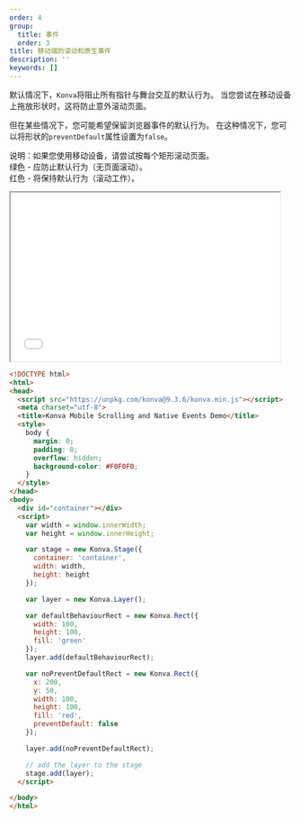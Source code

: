 ```yaml
---
order: 4
group:
  title: 事件
  order: 3
title: 移动端的滚动和原生事件
description: ''
keywords: []
---
```

默认情况下，`Konva`将阻止所有指针与舞台交互的默认行为。
当您尝试在移动设备上拖放形状时，这将防止意外滚动页面。  

但在某些情况下，您可能希望保留浏览器事件的默认行为。 在这种情况下，您可以将形状的`preventDefault`属性设置为`false`。   


说明：如果您使用移动设备，请尝试按每个矩形滚动页面。  
绿色 - 应防止默认行为（无页面滚动）。  
红色 - 将保持默认行为（滚动工作）。  

<iframe src="/downloads/code/events/Mobile_Scrolling.html" style="width: 50vw;height:300px;"></iframe>


```html
<!DOCTYPE html>
<html>
<head>
  <script src="https://unpkg.com/konva@9.3.6/konva.min.js"></script>
  <meta charset="utf-8">
  <title>Konva Mobile Scrolling and Native Events Demo</title>
  <style>
    body {
      margin: 0;
      padding: 0;
      overflow: hidden;
      background-color: #F0F0F0;
    }
  </style>
</head>
<body>
  <div id="container"></div>
  <script>
    var width = window.innerWidth;
    var height = window.innerHeight;

    var stage = new Konva.Stage({
      container: 'container',
      width: width,
      height: height
    });

    var layer = new Konva.Layer();

    var defaultBehaviourRect = new Konva.Rect({
      width: 100,
      height: 100,
      fill: 'green'
    });
    layer.add(defaultBehaviourRect);

    var noPreventDefaultRect = new Konva.Rect({
      x: 200,
      y: 50,
      width: 100,
      height: 100,
      fill: 'red',
      preventDefault: false
    });

    layer.add(noPreventDefaultRect);

    // add the layer to the stage
    stage.add(layer);
  </script>

</body>
</html>

```
